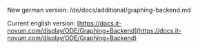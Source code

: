 New german version: /de/docs/additional/graphing-backend.md


Current english version: [https://docs.it-novum.com/display/ODE/Graphing+Backend](https://docs.it-novum.com/display/ODE/Graphing+Backend)
